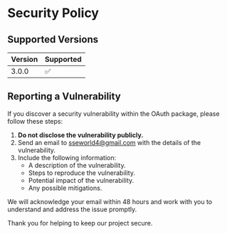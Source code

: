# Security Policy

## Supported Versions

| Version | Supported          |
| ------- | ------------------ |
| 3.0.0   | :white_check_mark: |

## Reporting a Vulnerability

If you discover a security vulnerability within the OAuth package, please follow these steps:

1. **Do not disclose the vulnerability publicly.**
2. Send an email to [sseworld4@gmail.com](mailto:sseworld4@gmail.com) with the details of the vulnerability.
3. Include the following information:
    - A description of the vulnerability.
    - Steps to reproduce the vulnerability.
    - Potential impact of the vulnerability.
    - Any possible mitigations.

We will acknowledge your email within 48 hours and work with you to understand and address the issue promptly.

Thank you for helping to keep our project secure.